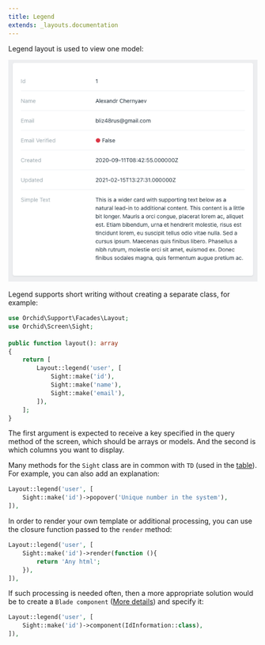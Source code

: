 ```yaml
---
title: Legend
extends: _layouts.documentation
---
```


Legend layout is used to view one model:

![Legend](/img/layouts/legend.png)

Legend supports short writing without creating a separate class, for example:

```php
use Orchid\Support\Facades\Layout;
use Orchid\Screen\Sight;

public function layout(): array
{
    return [
        Layout::legend('user', [
            Sight::make('id'),
            Sight::make('name'),
            Sight::make('email'),
        ]),
    ];
}
```

The first argument is expected to receive a key specified in the query method of the screen, which should be arrays or models. And the second is which columns you want to display.


Many methods for the `Sight` class are in common with `TD` (used in the [table](/en/docs/table/)). For example, you can also add an explanation:

```php
Layout::legend('user', [
    Sight::make('id')->popover('Unique number in the system'),
]),
```

In order to render your own template or additional processing, you can use the closure function passed to the `render` method:

```php
Layout::legend('user', [
    Sight::make('id')->render(function (){
        return 'Any html';
    }),
]),
```

If such processing is needed often, then a more appropriate solution would be to create a `Blade component` ([More details](https://laravel.com/docs/blade#components)) and specify it:

```php
Layout::legend('user', [
    Sight::make('id')->component(IdInformation::class),
]),
```
